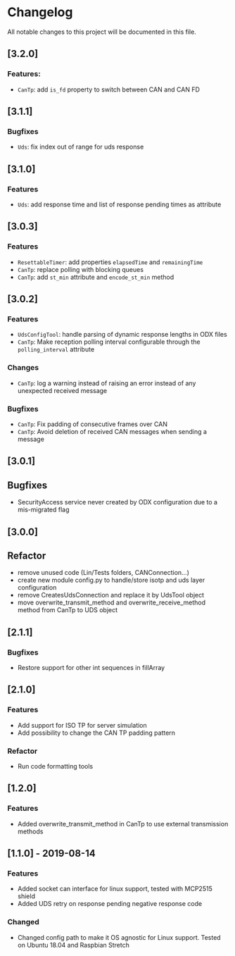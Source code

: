 # Changelog
All notable changes to this project will be documented in this file.

## [3.2.0]

### Features:
- ``CanTp``: add ``is_fd`` property to switch between CAN and CAN FD

## [3.1.1]

### Bugfixes
- ``Uds``: fix index out of range for uds response

## [3.1.0]

### Features
- ``Uds``: add response time and list of response pending times as attribute 

## [3.0.3]

### Features
- ``ResettableTimer``: add properties ``elapsedTime`` and ``remainingTime``
- ``CanTp``: replace polling with blocking queues
- ``CanTp``: add ``st_min`` attribute and ``encode_st_min`` method

## [3.0.2]

### Features
- ``UdsConfigTool``: handle parsing of dynamic response lengths in ODX files
- ``CanTp``: Make reception polling interval configurable through the ``polling_interval`` attribute 

### Changes
- ``CanTp``: log a warning instead of raising an error instead of any unexpected received message

### Bugfixes
- ``CanTp``: Fix padding of consecutive frames over CAN
- ``CanTp``: Avoid deletion of received CAN messages when sending a message

## [3.0.1]

## Bugfixes
- SecurityAccess service never created by ODX configuration due to a mis-migrated flag 

## [3.0.0]

## Refactor
 - remove unused code (Lin/Tests folders, CANConnection...)
 - create new module config.py to handle/store isotp and uds layer configuration
 - remove CreatesUdsConnection and replace it by UdsTool object
 - move overwrite_transmit_method and overwrite_receive_method method from CanTp to UDS object

## [2.1.1]

### Bugfixes
- Restore support for other int sequences in fillArray

## [2.1.0]

### Features
- Add support for ISO TP for server simulation
- Add possibility to change the CAN TP padding pattern

### Refactor
- Run code formatting tools

## [1.2.0]

### Features
- Added overwrite_transmit_method in CanTp to use external transmission methods

## [1.1.0] - 2019-08-14

### Features
- Added socket can interface for linux support, tested with MCP2515 shield
- Added UDS retry on response pending negative response code

### Changed
- Changed config path to make it OS agnostic for Linux support. Tested on Ubuntu 18.04 and Raspbian Stretch
